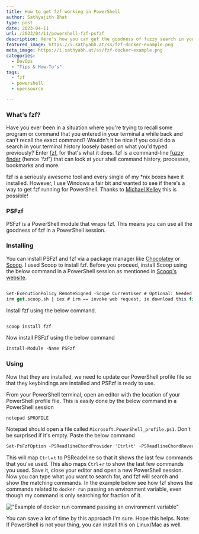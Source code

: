 ```yaml
---
title: How to get fzf working in PowerShell
author: Sathyajith Bhat
type: post
date: 2023-04-11
url: /2023/04/11/powershell-fzf-psfzf
description: Here's how you can get the goodness of fuzzy search in your PowerShell terminal with fzf.
featured_image: https://i.sathyabh.at/ss/fzf-docker-example.png
meta_image: https://i.sathyabh.at/ss/fzf-docker-example.png
categories:
  - DevOps
  - "Tips & How-To's"
tags:
  - fzf
  - powershell
  - opensource

---
```

### What's fzf?

Have you ever been in a situation where you're trying to recall some program or command that you entered in your terminal a while back and can't recall the exact command? Wouldn't it be nice if you could do a search in your terminal history loosely based on what you'd typed previously? Enter [fzf](https://github.com/junegunn/fzf), for that's what it does. fzf is a command-line [fuzzy finder](https://en.wikipedia.org/wiki/Approximate_string_matching) (hence 'fzf') that can look at your shell command history, processes, bookmarks and more. 

fzf is a seriously awesome tool and every single of my *nix boxes have it installed. However, I use Windows a fair bit and wanted to see if there's a way to get fzf running for PowerShell. Thanks to [Michael Kelley](https://github.com/kelleyma49/PSFzf) this is possible!

### PSFzf

PSFzf is a PowerShell module that wraps fzf. This means you can use all the goodness of fzf in a PowerShell session. 

### Installing 

You can install PSFzf and fzf via a package manager like [Chocolatey](https://chocolatey.org/) or [Scoop](https://scoop.sh/). I used Scoop to install fzf. Before you proceed, install Scoop using the below command in a PowerShell session as mentioned in [Scoop's website](https://scoop.sh/). 

```ps

Set-ExecutionPolicy RemoteSigned -Scope CurrentUser # Optional: Needed to run a remote script the first time
irm get.scoop.sh | iex # irm == invoke web request, ie download this file. iex == invoke expression, ie, evaluate the command.
```

Install fzf using the below command.

```ps

scoop install fzf
```

Now install PSFzf using the below command

```ps
Install-Module -Name PSFzf
```

### Using 

Now that they are installed, we need to update our PowerShell profile file so that they keybindings are installed and PSFzf is ready to use.

From your PowerShell terminal, open an editor with the location of your PowerShell profile file. This is easily done by the below command in a PowerShell session

```ps
notepad $PROFILE
```

Notepad should open a file called `Microsoft.PowerShell_profile.ps1`. Don't be surprised if it's empty. Paste the below command 

```ps
Set-PsFzfOption -PSReadlineChordProvider 'Ctrl+t' -PSReadlineChordReverseHistory 'Ctrl+r'
```

This will map `Ctrl`+`t` to PSReadeline so that it shows the last few commands that you've used. This also maps `Ctrl`+`r` to show the last few commands you used. Save it, close your editor and open a new PowerShell session. Now you can type what you want to search for, and fzf will search and show the matching commands. In the example below see how fzf shows the commands related to `docker run` passing an environment variable, even though my command is only searching for fraction of it.

!["Example of docker run command passing an environment variable"](https://i.sathyabh.at/ss/fzf-docker-example.png)

You can save a lot of time by this approach I'm sure. Hope this helps. Note: If PowerShell is not your thing, you can install this on Linux/Mac as well. 
